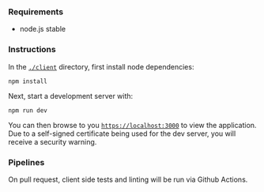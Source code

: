 ### Requirements

- node.js stable


### Instructions

In the [`./client`](./client) directory, first install node dependencies:


```
npm install
```

Next, start a development server with:

```
npm run dev
```

You can then browse to you [`https://localhost:3000`](https://localhost:3000) to view the application.
Due to a self-signed certificate being used for the dev server, you will receive a security warning.

### Pipelines

On pull request, client side tests and linting will be run via Github Actions.